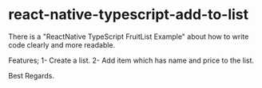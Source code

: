 # react-native-typescript-add-to-list

There is a "ReactNative TypeScript FruitList Example" about how to write code clearly and more readable. 

Features;
1- Create a list.
2- Add item which has name and price to the list.

Best Regards.
